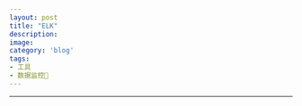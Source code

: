 ```yaml
---
layout: post
title: "ELK"
description: 
image: 
category: 'blog'
tags:
- 工具
- 数据监控
---
```



-----

